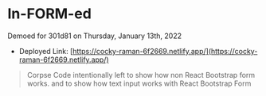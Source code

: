 # In-FORM-ed

Demoed for 301d81 on Thursday, January 13th, 2022

- Deployed Link:  [https://cocky-raman-6f2669.netlify.app/](https://cocky-raman-6f2669.netlify.app/)

> Corpse Code intentionally left to show how non React Bootstrap form works.  and to show how text input works with React Bootstrap Form
